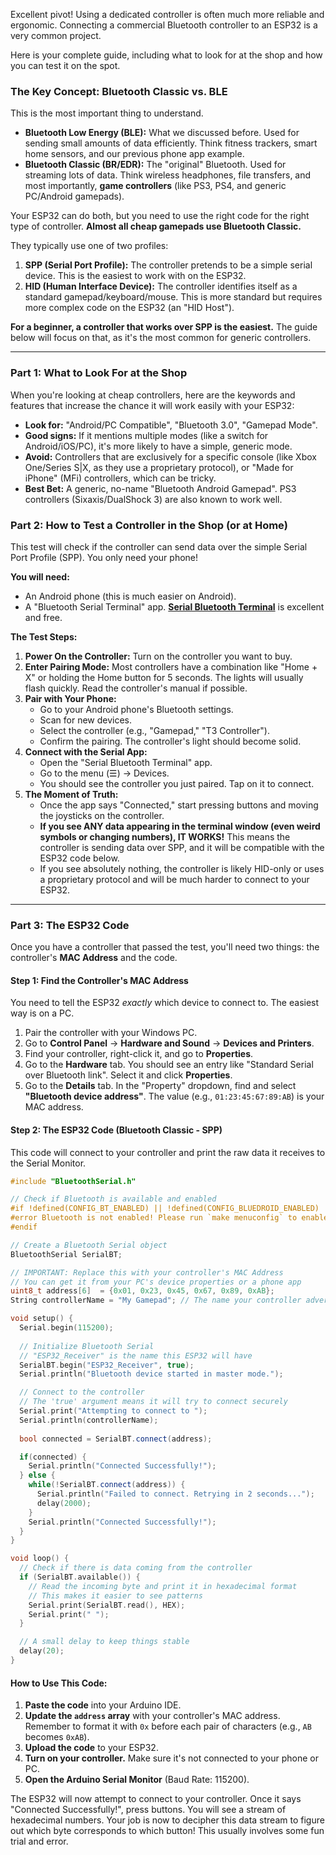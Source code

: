 Excellent pivot! Using a dedicated controller is often much more reliable and ergonomic. Connecting a commercial Bluetooth controller to an ESP32 is a very common project.

Here is your complete guide, including what to look for at the shop and how you can test it on the spot.

### The Key Concept: Bluetooth Classic vs. BLE

This is the most important thing to understand.
*   **Bluetooth Low Energy (BLE):** What we discussed before. Used for sending small amounts of data efficiently. Think fitness trackers, smart home sensors, and our previous phone app example.
*   **Bluetooth Classic (BR/EDR):** The "original" Bluetooth. Used for streaming lots of data. Think wireless headphones, file transfers, and most importantly, **game controllers** (like PS3, PS4, and generic PC/Android gamepads).

Your ESP32 can do both, but you need to use the right code for the right type of controller. **Almost all cheap gamepads use Bluetooth Classic.**

They typically use one of two profiles:
1.  **SPP (Serial Port Profile):** The controller pretends to be a simple serial device. This is the easiest to work with on the ESP32.
2.  **HID (Human Interface Device):** The controller identifies itself as a standard gamepad/keyboard/mouse. This is more standard but requires more complex code on the ESP32 (an "HID Host").

**For a beginner, a controller that works over SPP is the easiest.** The guide below will focus on that, as it's the most common for generic controllers.

---

### Part 1: What to Look For at the Shop

When you're looking at cheap controllers, here are the keywords and features that increase the chance it will work easily with your ESP32:

*   **Look for:** "Android/PC Compatible", "Bluetooth 3.0", "Gamepad Mode".
*   **Good signs:** If it mentions multiple modes (like a switch for Android/iOS/PC), it's more likely to have a simple, generic mode.
*   **Avoid:** Controllers that are exclusively for a specific console (like Xbox One/Series S|X, as they use a proprietary protocol), or "Made for iPhone" (MFi) controllers, which can be tricky.
*   **Best Bet:** A generic, no-name "Bluetooth Android Gamepad". PS3 controllers (Sixaxis/DualShock 3) are also known to work well.

### Part 2: How to Test a Controller in the Shop (or at Home)

This test will check if the controller can send data over the simple Serial Port Profile (SPP). You only need your phone!

**You will need:**
*   An Android phone (this is much easier on Android).
*   A "Bluetooth Serial Terminal" app. **[Serial Bluetooth Terminal](https://play.google.com/store/apps/details?id=de.kai_morich.serial_bluetooth_terminal)** is excellent and free.

**The Test Steps:**

1.  **Power On the Controller:** Turn on the controller you want to buy.
2.  **Enter Pairing Mode:** Most controllers have a combination like "Home + X" or holding the Home button for 5 seconds. The lights will usually flash quickly. Read the controller's manual if possible.
3.  **Pair with Your Phone:**
    *   Go to your Android phone's Bluetooth settings.
    *   Scan for new devices.
    *   Select the controller (e.g., "Gamepad," "T3 Controller").
    *   Confirm the pairing. The controller's light should become solid.
4.  **Connect with the Serial App:**
    *   Open the "Serial Bluetooth Terminal" app.
    *   Go to the menu (☰) -> Devices.
    *   You should see the controller you just paired. Tap on it to connect.
5.  **The Moment of Truth:**
    *   Once the app says "Connected," start pressing buttons and moving the joysticks on the controller.
    *   **If you see ANY data appearing in the terminal window (even weird symbols or changing numbers), IT WORKS!** This means the controller is sending data over SPP, and it will be compatible with the ESP32 code below.
    *   If you see absolutely nothing, the controller is likely HID-only or uses a proprietary protocol and will be much harder to connect to your ESP32.

---

### Part 3: The ESP32 Code

Once you have a controller that passed the test, you'll need two things: the controller's **MAC Address** and the code.

#### Step 1: Find the Controller's MAC Address

You need to tell the ESP32 *exactly* which device to connect to. The easiest way is on a PC.

1.  Pair the controller with your Windows PC.
2.  Go to **Control Panel** -> **Hardware and Sound** -> **Devices and Printers**.
3.  Find your controller, right-click it, and go to **Properties**.
4.  Go to the **Hardware** tab. You should see an entry like "Standard Serial over Bluetooth link". Select it and click **Properties**.
5.  Go to the **Details** tab. In the "Property" dropdown, find and select **"Bluetooth device address"**. The value (e.g., `01:23:45:67:89:AB`) is your MAC address.

#### Step 2: The ESP32 Code (Bluetooth Classic - SPP)

This code will connect to your controller and print the raw data it receives to the Serial Monitor.

```cpp
#include "BluetoothSerial.h"

// Check if Bluetooth is available and enabled
#if !defined(CONFIG_BT_ENABLED) || !defined(CONFIG_BLUEDROID_ENABLED)
#error Bluetooth is not enabled! Please run `make menuconfig` to enable it
#endif

// Create a Bluetooth Serial object
BluetoothSerial SerialBT;

// IMPORTANT: Replace this with your controller's MAC Address
// You can get it from your PC's device properties or a phone app
uint8_t address[6]  = {0x01, 0x23, 0x45, 0x67, 0x89, 0xAB};
String controllerName = "My Gamepad"; // The name your controller advertises

void setup() {
  Serial.begin(115200);
  
  // Initialize Bluetooth Serial
  // "ESP32_Receiver" is the name this ESP32 will have
  SerialBT.begin("ESP32_Receiver", true); 
  Serial.println("Bluetooth device started in master mode.");

  // Connect to the controller
  // The 'true' argument means it will try to connect securely
  Serial.print("Attempting to connect to ");
  Serial.println(controllerName);
  
  bool connected = SerialBT.connect(address);

  if(connected) {
    Serial.println("Connected Successfully!");
  } else {
    while(!SerialBT.connect(address)) {
      Serial.println("Failed to connect. Retrying in 2 seconds...");
      delay(2000);
    }
    Serial.println("Connected Successfully!");
  }
}

void loop() {
  // Check if there is data coming from the controller
  if (SerialBT.available()) {
    // Read the incoming byte and print it in hexadecimal format
    // This makes it easier to see patterns
    Serial.print(SerialBT.read(), HEX);
    Serial.print(" ");
  }

  // A small delay to keep things stable
  delay(20);
}
```

#### How to Use This Code:

1.  **Paste the code** into your Arduino IDE.
2.  **Update the `address` array** with your controller's MAC address. Remember to format it with `0x` before each pair of characters (e.g., `AB` becomes `0xAB`).
3.  **Upload the code** to your ESP32.
4.  **Turn on your controller.** Make sure it's not connected to your phone or PC.
5.  **Open the Arduino Serial Monitor** (Baud Rate: 115200).

The ESP32 will now attempt to connect to your controller. Once it says "Connected Successfully!", press buttons. You will see a stream of hexadecimal numbers. Your job is now to decipher this data stream to figure out which byte corresponds to which button! This usually involves some fun trial and error.
